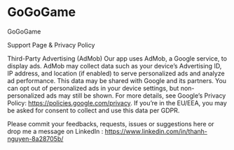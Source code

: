 # GoGoGame
GoGoGame

Support Page & Privacy Policy

Third-Party Advertising (AdMob)
Our app uses AdMob, a Google service, to display ads. AdMob may collect data such as your device’s Advertising ID, IP address, and location (if enabled) to serve personalized ads and analyze ad performance. This data may be shared with Google and its partners. You can opt out of personalized ads in your device settings, but non-personalized ads may still be shown. For more details, see Google’s Privacy Policy: https://policies.google.com/privacy. If you’re in the EU/EEA, you may be asked for consent to collect and use this data per GDPR.


Please commit your feedbacks, requests, issues or suggestions here or drop me a message on LinkedIn : https://www.linkedin.com/in/thanh-nguyen-8a28705b/
